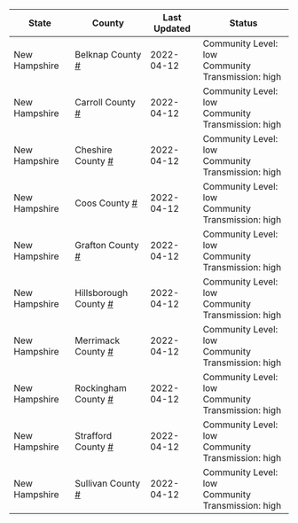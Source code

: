 State | County | Last Updated | Status
--- | --- | --- | --- 
New Hampshire | Belknap County <a href="#belknap_county">#</a> | 2022-04-12 | <a name="belknap_county"></a>Community Level: low<br/>Community Transmission: high
New Hampshire | Carroll County <a href="#carroll_county">#</a> | 2022-04-12 | <a name="carroll_county"></a>Community Level: low<br/>Community Transmission: high
New Hampshire | Cheshire County <a href="#cheshire_county">#</a> | 2022-04-12 | <a name="cheshire_county"></a>Community Level: low<br/>Community Transmission: high
New Hampshire | Coos County <a href="#coos_county">#</a> | 2022-04-12 | <a name="coos_county"></a>Community Level: low<br/>Community Transmission: high
New Hampshire | Grafton County <a href="#grafton_county">#</a> | 2022-04-12 | <a name="grafton_county"></a>Community Level: low<br/>Community Transmission: high
New Hampshire | Hillsborough County <a href="#hillsborough_county">#</a> | 2022-04-12 | <a name="hillsborough_county"></a>Community Level: low<br/>Community Transmission: high
New Hampshire | Merrimack County <a href="#merrimack_county">#</a> | 2022-04-12 | <a name="merrimack_county"></a>Community Level: low<br/>Community Transmission: high
New Hampshire | Rockingham County <a href="#rockingham_county">#</a> | 2022-04-12 | <a name="rockingham_county"></a>Community Level: low<br/>Community Transmission: high
New Hampshire | Strafford County <a href="#strafford_county">#</a> | 2022-04-12 | <a name="strafford_county"></a>Community Level: low<br/>Community Transmission: high
New Hampshire | Sullivan County <a href="#sullivan_county">#</a> | 2022-04-12 | <a name="sullivan_county"></a>Community Level: low<br/>Community Transmission: high
